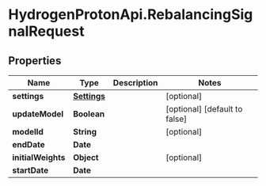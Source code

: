 # HydrogenProtonApi.RebalancingSignalRequest

## Properties
Name | Type | Description | Notes
------------ | ------------- | ------------- | -------------
**settings** | [**Settings**](Settings.md) |  | [optional] 
**updateModel** | **Boolean** |  | [optional] [default to false]
**modelId** | **String** |  | [optional] 
**endDate** | **Date** |  | 
**initialWeights** | **Object** |  | [optional] 
**startDate** | **Date** |  | 


